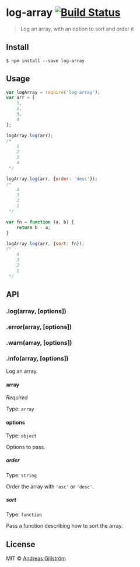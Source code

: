 # log-array [![Build Status](https://travis-ci.org/gillstrom/log-array.svg?branch=master)](https://travis-ci.org/gillstrom/log-array)

> Log an array, with an option to sort and order it


## Install

```
$ npm install --save log-array
```


## Usage

```js
var logArray = require('log-array');
var arr = [
	1,
	2,
	3,
	4
];

logArray.log(arr);
/*
	1
	2
	3
	4
 */

logArray.log(arr, {order: 'desc'});
/*
	4
	3
	2
	1
 */

var fn = function (a, b) {
	return b - a;
}

logArray.log(arr, {sort: fn});
/*
	4
	3
	2
	1
 */
```


## API

### .log(array, [options])
### .error(array, [options])
### .warn(array, [options])
### .info(array, [options])

Log an array.

#### array

*Required*

Type: `array`

#### options

Type: `object`

Options to pass.

##### order

Type: `string`

Order the array with `'asc'` or `'desc'`.

##### sort

Type: `function`

Pass a function describing how to sort the array.


## License

MIT © [Andreas Gillström](http://github.com/gillstrom)
